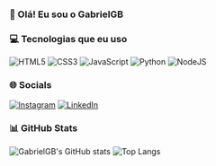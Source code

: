 ### 👋 Olá! Eu sou o GabrielGB

### 💻 Tecnologias que eu uso

![HTML5](https://img.shields.io/badge/html5-%23E34F26.svg?style=for-the-badge&logo=html5&logoColor=white)
![CSS3](https://img.shields.io/badge/css3-%231572B6.svg?style=for-the-badge&logo=css3&logoColor=white)
![JavaScript](https://img.shields.io/badge/javascript-%23323330.svg?style=for-the-badge&logo=javascript&logoColor=%23F7DF1E)
![Python](https://img.shields.io/badge/python-3670A0?style=for-the-badge&logo=python&logoColor=ffdd54)
![NodeJS](https://img.shields.io/badge/node.js-6DA55F?style=for-the-badge&logo=node.js&logoColor=white)

### 🌐 Socials

[![Instagram](https://img.shields.io/badge/Instagram-%23E4405F.svg?style=for-the-badge&logo=Instagram&logoColor=white)](https://instagram.com/gabrielgb.zip)
[![LinkedIn](https://img.shields.io/badge/linkedin-%230077B5.svg?style=for-the-badge&logo=linkedin&logoColor=white)](https://linkedin.com/in/gabrielgbcode/)

### 📊 GitHub Stats
![GabrielGB's GitHub stats](https://github-readme-stats.vercel.app/api?username=gabrielgbcode&show_icons=true&theme=highcontrast)
![Top Langs](https://github-readme-stats.vercel.app/api/top-langs/?username=gabrielgbcode&hide_progress=true&theme=highcontrast)

